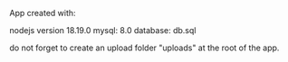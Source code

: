 App created with:

nodejs version 18.19.0
mysql: 8.0
database: db.sql

do not forget to create an upload folder "uploads" at the root of the app.
